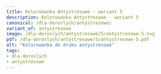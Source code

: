 ```yaml
---
title: Kolorowanka Antystresowe - wariant 5
description: Kolorowanka Antystresowe - wariant 5
canonical: /dla-doroslych/antystresowe/
variant_of: antystresowe
image: /dla-doroslych/antystresowe/5/antystresowe-5.svg
pdf: /dla-doroslych/antystresowe/5/antystresowe-5.pdf
alt: "Kolorowanka do druku antystresowe"
tags:
- dla-doroslych
- antystresowe
---
```

